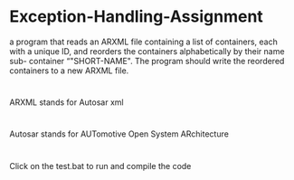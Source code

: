 # Exception-Handling-Assignment
a program that reads an ARXML file containing a list of containers, each with a unique ID, and reorders the containers alphabetically by their name sub- container “"SHORT-NAME". 
The program should write the reordered containers to a new ARXML file.
#
ARXML stands for Autosar xml 
#
Autosar stands for AUTomotive Open System ARchitecture
#
Click on the test.bat to run and compile the code  
